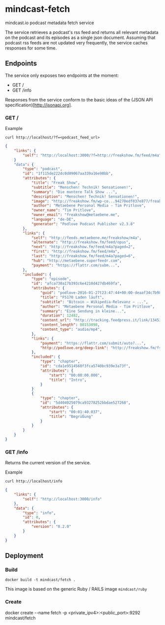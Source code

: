 # mindcast-fetch

mindcast.io podcast metadata fetch service

The service retrieves a podcast's rss feed and returns all relevant metadata on the podcast and its episodes as a single json document. Assuming that podcast rss feeds are not updated very frequently, the service caches responses for some time.

## Endpoints

The service only exposes two endpoints at the moment:

* GET /
* GET /info

Responses from the service conform to the basic ideas of the (JSON API specification)[http://jsonapi.org].

### GET /

Example

	curl http://localhost/?f=<podcast_feed_url>

```json
{
	"links": {
		"self": "http://localhost:3000/?f=http://freakshow.fm/feed/m4a"
	}
	"data": {
		"type": "podcast",
		"id": "1f115de222dc0d09067aa339a16e98bb",
		"attributes": {
			"title": "Freak Show",
			"subtitle": "Menschen! Technik! Sensationen!",
			"summary": "Die muntere Talk Show ...",
			"description": "Menschen! Technik! Sensationen!",
			"image": "http://freakshow.fm/wp-co...94270edf037e877/freak-show_original.jpg",
			"author": "Metaebene Personal Media - Tim Pritlove",
			"owner_name": "Tim Pritlove",
			"owner_email": "freakshow@metaebene.me",
			"language": "de-DE",
			"generator": "Podlove Podcast Publisher v2.3.8"
		},
		"links": {
			"self": "http://feeds.metaebene.me/freakshow/m4a",
			"alternate": "http://freakshow.fm/feed/opus",
			"next": "http://freakshow.fm/feed/m4a?paged=2",
			"first": "http://freakshow.fm/feed/m4a",
			"last": "http://freakshow.fm/feed/m4a?paged=6",
			"hub": "http://metaebene.superfeedr.com",
			"payment": "https://flattr.com/subm...",
		},
		"included": {
			"type": "episode",
			"id": "afca730a17b393c6e4210d427db469fa",
			"attributes": {
				"guid": "podlove-2016-01-27t23:47:44+00:00-deaaf34c7b9847f",
				"title": "FS170 Laden läuft",
				"subtitle": "Bitcoin — Wikipedia-Relevanz — ...",
				"author": "Metaebene Personal Media - Tim Pritlove",
				"summary": "Eine Sendung in kleine...",
				"duration": 12482,
				"content_url": "http://tracking.feedpress.it/link/13453/2442894/fs170-laden-laeuft.m4a",
				"content_length": 80153098,
				"content_type": "audio/mp4",
			},
			"links": {
				"payment": "https://flattr.com/submit/auto?...",
				"http://podlove.org/deep-link": "http://freakshow.fm/fs170-laden-laeuft#",
			},
			"included": {
				"type": "chapter",
				"id": "cda1e9514560f3fca5740bc939e3a73f",
				"attributes": {
					"start": "00:00:00.000",
					"title": "Intro",
				}
			}
			{
				"type": "chapter",
				"id": "5d404025079ca93278252bbdae527268",
				"attributes": {
					"start": "00:01:40.037",
					"title": "Begrüßung"
				}
			}
		}
	}
}

```

### GET /info

Returns the current version of the service.

Example

	curl http://localhost/info

```json
{
	"links": {
		"self": "http://localhost:3000/info"
	},
	"data": {
		"type": "info",
		"id": 0,
		"attributes": {
			"version": "0.2.0"
		}
	}
}
```

## Deployment

### Build

	docker build -t mindcast/fetch .

This image is based on the generic Ruby / RAILS image `mindcast/ruby`

### Create

docker create --name fetch -p <private_ipv4>:<public_port>:9292 mindcast/fetch
